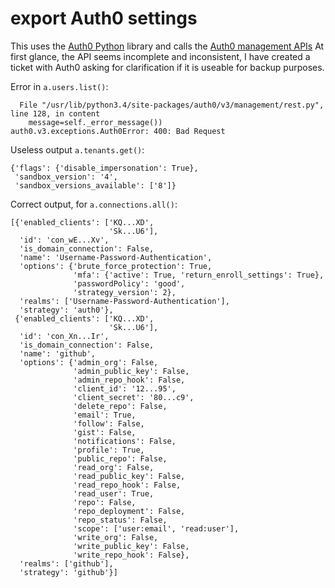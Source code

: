 # export Auth0 settings
This uses the [Auth0 Python](https://github.com/auth0/auth0-python) library and calls the [Auth0 management APIs](https://auth0.com/docs/api/management/v2)
At first glance, the API seems incomplete and inconsistent, I have created a ticket with Auth0 asking for clarification if it is useable for backup purposes.

Error in `a.users.list()`:
```
  File "/usr/lib/python3.4/site-packages/auth0/v3/management/rest.py", line 128, in content
    message=self._error_message())
auth0.v3.exceptions.Auth0Error: 400: Bad Request
```
Useless output `a.tenants.get()`:
```
{'flags': {'disable_impersonation': True},
 'sandbox_version': '4',
 'sandbox_versions_available': ['8']}
```
Correct output, for `a.connections.all()`:
```
[{'enabled_clients': ['KQ...XD',
                      'Sk...U6'],
  'id': 'con_wE...Xv',
  'is_domain_connection': False,
  'name': 'Username-Password-Authentication',
  'options': {'brute_force_protection': True,
              'mfa': {'active': True, 'return_enroll_settings': True},
              'passwordPolicy': 'good',
              'strategy_version': 2},
  'realms': ['Username-Password-Authentication'],
  'strategy': 'auth0'},
 {'enabled_clients': ['KQ...XD',
                      'Sk...U6'],
  'id': 'con_Xn...Ir',
  'is_domain_connection': False,
  'name': 'github',
  'options': {'admin_org': False,
              'admin_public_key': False,
              'admin_repo_hook': False,
              'client_id': '12...95',
              'client_secret': '80...c9',
              'delete_repo': False,
              'email': True,
              'follow': False,
              'gist': False,
              'notifications': False,
              'profile': True,
              'public_repo': False,
              'read_org': False,
              'read_public_key': False,
              'read_repo_hook': False,
              'read_user': True,
              'repo': False,
              'repo_deployment': False,
              'repo_status': False,
              'scope': ['user:email', 'read:user'],
              'write_org': False,
              'write_public_key': False,
              'write_repo_hook': False},
  'realms': ['github'],
  'strategy': 'github'}]
```